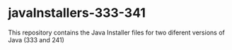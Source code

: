 # javaInstallers-333-341
This repository contains the Java Installer files for two diferent versions of Java (333 and 241)
